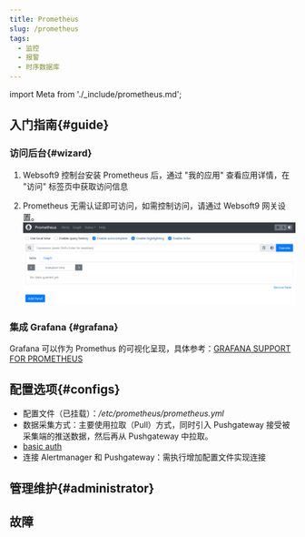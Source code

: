 ```yaml
---
title: Prometheus
slug: /prometheus
tags:
  - 监控
  - 报警
  - 时序数据库
---
```


import Meta from './_include/prometheus.md';

<Meta name="meta" />

## 入门指南{#guide}

### 访问后台{#wizard}

1. Websoft9 控制台安装 Prometheus 后，通过 "我的应用" 查看应用详情，在 "访问" 标签页中获取访问信息

2. Prometheus 无需认证即可访问，如需控制访问，请通过 Websoft9 网关设置。
   ![](./assets/prometheus-backend-websoft9.png)

### 集成 Grafana {#grafana}

Grafana 可以作为 Promethus 的可视化呈现，具体参考：[GRAFANA SUPPORT FOR PROMETHEUS](https://prometheus.io/docs/visualization/grafana/)

## 配置选项{#configs}

- 配置文件（已挂载）：*/etc/prometheus/prometheus.yml* 
- 数据采集方式：主要使用拉取（Pull）方式，同时引入 Pushgateway 接受被采集端的推送数据，然后再从 Pushgateway 中拉取。 
- [basic auth](https://prometheus.io/docs/guides/basic-auth/#hashing-a-password)
- 连接 Alertmanager 和 Pushgateway：需执行增加配置文件实现连接

## 管理维护{#administrator}

## 故障